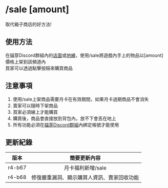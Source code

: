 # /sale [amount]

取代箱子商店的好方法!  

## 使用方法

在貓芽Discord群組內的[店面](https://discord.com/channels/1278590147193081947/1379683775562383420)或[地繪](https://discord.com/channels/1278590147193081947/1379684060565213316)，使用/sale將遊戲內手上的物品以[amount]價格上架到該頻道內  
買家可以透過點擊按鈕來購買商品

## 注意事項

1. 使用/sale上架商品需要月卡在有效期間，如果月卡過期商品不會消失
2. 賣家可以隨時下架商品
3. 買家必須線上才能購買
4. 購買後，商品會直接放到背包內，放不下會丟在地上
5. 所有功能必須在[貓芽Discord群組](https://discord.gg/catbud)內綁定帳號才能使用

## 更新紀錄

|版本|簡要更新內容|
|:---:|:---:|
|r4-b67|月卡福利新增/sale|
|r4-b68|修復嚴重漏洞、顯示購買人資訊、賣家回收功能|
